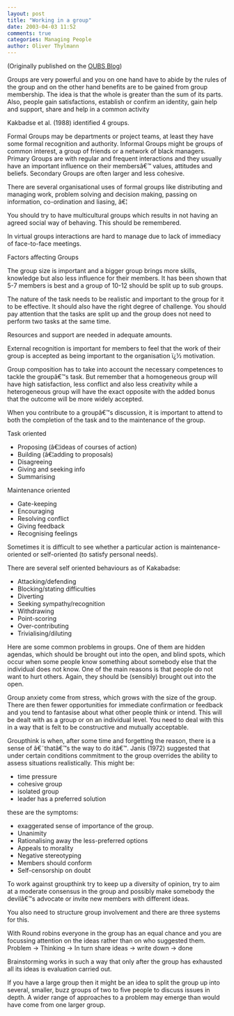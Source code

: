 ```yaml
---
layout: post
title: "Working in a group"
date: 2003-04-03 11:52
comments: true
categories: Managing People
author: Oliver Thylmann
---
```





(Originally published on the [OUBS Blog](http://blog.thylmann.net/category/oubs/))

Groups are very powerful and you on one hand have to abide by the rules of the group and on the other hand benefits are to be gained from group membership. The idea is that the whole is greater than the sum of its parts. Also, people gain satisfactions, establish or confirm an identity, gain help and support, share and help in a common activity

Kakbadse et al. (1988) identified 4 groups.

Formal Groups may be departments or project teams, at least they have some formal recognition and authority.
Informal Groups might be groups of common interest, a group of friends or a network of black managers.
Primary Groups are with regular and frequent interactions and they usually have an important influence on their membersâ€™ values, attitudes and beliefs.
Secondary Groups are often larger and less cohesive.

There are several organisational uses of formal groups like distributing and managing work, problem solving and decision making, passing on information, co-ordination and liasing, â€¦

You should try to have multicultural groups which results in not having an agreed social way of behaving. This should be remembered.

In virtual groups interactions are hard to manage due to lack of immediacy of face-to-face meetings.

Factors affecting Groups

The group size is important and a bigger group brings more skills, knowledge but also less influence for their members. It has been shown that 5-7 members is best and a group of 10-12 should be split up to sub groups.

The nature of the task needs to be realistic and important to the group for it to be effective. It should also have the right degree of challenge. You should pay attention that the tasks are split up and the group does not need to perform two tasks at the same time.

Resources and support are needed in adequate amounts.

External recognition is important for members to feel that the work of their group is accepted as being important to the organisation ï¿½ motivation.

Group composition has to take into account the necessary competences to tackle the groupâ€™s task. But remember that a homogeneous group will have high satisfaction, less conflict and also less creativity while a heterogeneous group will have the exact opposite with the added bonus that the outcome will be more widely accepted.

When you contribute to a groupâ€™s discussion, it is important to attend to both the completion of the task and to the maintenance of the group.

Task oriented
- Proposing (â€¦ideas of courses of action)
- Building (â€¦adding to proposals)
- Disagreeing
- Giving and seeking info
- Summarising

Maintenance oriented
- Gate-keeping
- Encouraging
- Resolving conflict
- Giving feedback
- Recognising feelings

Sometimes it is difficult to see whether a particular action is maintenance-oriented or self-oriented (to satisfy personal needs).

There are several self oriented behaviours as of Kakabadse:
-	Attacking/defending
-	Blocking/stating difficulties
-	Diverting
-	Seeking sympathy/recognition
-	Withdrawing
-	Point-scoring
-	Over-contributing
-	Trivialising/diluting

Here are some common problems in groups. One of them are hidden agendas, which should be brought out into the open, and blind spots, which occur when some people know something about somebody else that the individual does not know. One of the main reasons is that people do not want to hurt others. Again, they should be (sensibly) brought out into the open.

Group anxiety come from stress, which grows with the size of the group. There are then fewer opportunities for immediate confirmation or feedback and you tend to fantasise about what other people think or intend. This will be dealt with as a group or on an individual level. You need to deal with this in a way that is felt to be constructive and mutually acceptable.

Groupthink is when, after some time and forgetting the reason, there is a sense of â€˜thatâ€™s the way to do itâ€™. Janis (1972) suggested that under certain conditions commitment to the group overrides the ability to assess situations realistically. This might be:
-	time pressure
-	cohesive group
-	isolated group
-	leader has a preferred solution

these are the symptoms:
-	exaggerated sense of importance of the group.
-	Unanimity
-	Rationalising away the less-preferred options
-	Appeals to morality
-	Negative stereotyping
-	Members should conform
-	Self-censorship on doubt

To work against groupthink try to keep up a diversity of opinion, try to aim at a moderate consensus in the group and possibly make somebody the devilâ€™s advocate or invite new members with different ideas.

You also need to structure group involvement and there are three systems for this.

With Round robins everyone in the group has an equal chance and you are focussing attention on the ideas rather than on who suggested them.
Problem -&gt; Thinking -&gt; In turn share ideas -&gt; write down -&gt; done

Brainstorming works in such a way that only after the group has exhausted all its ideas is evaluation carried out.

If you have a large group then it might be an idea to split the group up into several, smaller, buzz groups of two to five people to discuss issues in depth. A wider range of approaches to a problem may emerge than would have come from one larger group.


